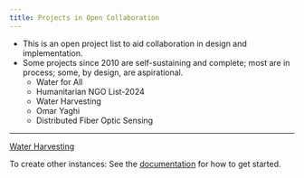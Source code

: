 ```yaml
---
title: Projects in Open Collaboration
---
```


- This is an open project list to aid collaboration in design and implementation.  
- Some projects since 2010 are self-sustaining and complete; most are in process; some, by design, are aspirational. 
	- Water for All
	- Humanitarian NGO List-2024
	- Water Harvesting
	- Omar Yaghi
	- Distributed Fiber Optic Sensing
---


[Water Harvesting](obsidian://open?vault=openprojects&file=content%2FWater%20Harvesting%2FOmar%20Yaghi)


To create other instances: 
See the [documentation](https://quartz.jzhao.xyz) for how to get started.

